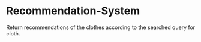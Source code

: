 # Recommendation-System

Return recommendations of the clothes according to the searched query for cloth.
